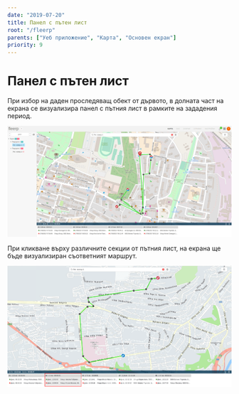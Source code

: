 ```yaml
---
date: "2019-07-20"
title: Панел с пътен лист
root: "/fleerp"
parents: ["Уеб приложение", "Карта", "Основен екран"]
priority: 9
---
```


# Панел с пътен лист

 При избор на даден проследяващ обект от дървото, в долната част на екрана се визуализира панел с пътния лист в рамките на зададения период.
 
 ![TripsPanel](trips-panel-bg.png)
 
 При кликване върху различните секции от пътния лист, на екрана ще бъде визуализиран съответният маршрут.
 
 ![Trip](trip-bg.png)
